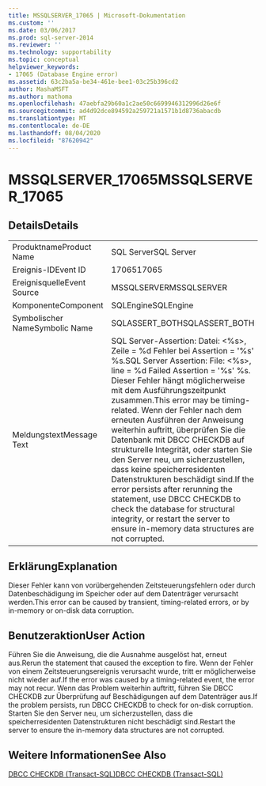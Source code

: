 ```yaml
---
title: MSSQLSERVER_17065 | Microsoft-Dokumentation
ms.custom: ''
ms.date: 03/06/2017
ms.prod: sql-server-2014
ms.reviewer: ''
ms.technology: supportability
ms.topic: conceptual
helpviewer_keywords:
- 17065 (Database Engine error)
ms.assetid: 63c2ba5a-be34-461e-bee1-03c25b396cd2
author: MashaMSFT
ms.author: mathoma
ms.openlocfilehash: 47aebfa29b60a1c2ae50c6699946312996d26e6f
ms.sourcegitcommit: ad4d92dce894592a259721a1571b1d8736abacdb
ms.translationtype: MT
ms.contentlocale: de-DE
ms.lasthandoff: 08/04/2020
ms.locfileid: "87620942"
---
```

# <a name="mssqlserver_17065"></a><span data-ttu-id="976f4-102">MSSQLSERVER_17065</span><span class="sxs-lookup"><span data-stu-id="976f4-102">MSSQLSERVER_17065</span></span>
    
## <a name="details"></a><span data-ttu-id="976f4-103">Details</span><span class="sxs-lookup"><span data-stu-id="976f4-103">Details</span></span>  
  
|||  
|-|-|  
|<span data-ttu-id="976f4-104">Produktname</span><span class="sxs-lookup"><span data-stu-id="976f4-104">Product Name</span></span>|<span data-ttu-id="976f4-105">SQL Server</span><span class="sxs-lookup"><span data-stu-id="976f4-105">SQL Server</span></span>|  
|<span data-ttu-id="976f4-106">Ereignis-ID</span><span class="sxs-lookup"><span data-stu-id="976f4-106">Event ID</span></span>|<span data-ttu-id="976f4-107">17065</span><span class="sxs-lookup"><span data-stu-id="976f4-107">17065</span></span>|  
|<span data-ttu-id="976f4-108">Ereignisquelle</span><span class="sxs-lookup"><span data-stu-id="976f4-108">Event Source</span></span>|<span data-ttu-id="976f4-109">MSSQLSERVER</span><span class="sxs-lookup"><span data-stu-id="976f4-109">MSSQLSERVER</span></span>|  
|<span data-ttu-id="976f4-110">Komponente</span><span class="sxs-lookup"><span data-stu-id="976f4-110">Component</span></span>|<span data-ttu-id="976f4-111">SQLEngine</span><span class="sxs-lookup"><span data-stu-id="976f4-111">SQLEngine</span></span>|  
|<span data-ttu-id="976f4-112">Symbolischer Name</span><span class="sxs-lookup"><span data-stu-id="976f4-112">Symbolic Name</span></span>|<span data-ttu-id="976f4-113">SQLASSERT_BOTH</span><span class="sxs-lookup"><span data-stu-id="976f4-113">SQLASSERT_BOTH</span></span>|  
|<span data-ttu-id="976f4-114">Meldungstext</span><span class="sxs-lookup"><span data-stu-id="976f4-114">Message Text</span></span>|<span data-ttu-id="976f4-115">SQL Server-Assertion: Datei: \<%s>, Zeile = %d Fehler bei Assertion = '%s' %s.</span><span class="sxs-lookup"><span data-stu-id="976f4-115">SQL Server Assertion: File: \<%s>, line = %d Failed Assertion = '%s' %s.</span></span> <span data-ttu-id="976f4-116">Dieser Fehler hängt möglicherweise mit dem Ausführungszeitpunkt zusammen.</span><span class="sxs-lookup"><span data-stu-id="976f4-116">This error may be timing-related.</span></span> <span data-ttu-id="976f4-117">Wenn der Fehler nach dem erneuten Ausführen der Anweisung weiterhin auftritt, überprüfen Sie die Datenbank mit DBCC CHECKDB auf strukturelle Integrität, oder starten Sie den Server neu, um sicherzustellen, dass keine speicherresidenten Datenstrukturen beschädigt sind.</span><span class="sxs-lookup"><span data-stu-id="976f4-117">If the error persists after rerunning the statement, use DBCC CHECKDB to check the database for structural integrity, or restart the server to ensure in-memory data structures are not corrupted.</span></span>|  
  
## <a name="explanation"></a><span data-ttu-id="976f4-118">Erklärung</span><span class="sxs-lookup"><span data-stu-id="976f4-118">Explanation</span></span>  
 <span data-ttu-id="976f4-119">Dieser Fehler kann von vorübergehenden Zeitsteuerungsfehlern oder durch Datenbeschädigung im Speicher oder auf dem Datenträger verursacht werden.</span><span class="sxs-lookup"><span data-stu-id="976f4-119">This error can be caused by transient, timing-related errors, or by in-memory or on-disk data corruption.</span></span>  
  
## <a name="user-action"></a><span data-ttu-id="976f4-120">Benutzeraktion</span><span class="sxs-lookup"><span data-stu-id="976f4-120">User Action</span></span>  
 <span data-ttu-id="976f4-121">Führen Sie die Anweisung, die die Ausnahme ausgelöst hat, erneut aus.</span><span class="sxs-lookup"><span data-stu-id="976f4-121">Rerun the statement that caused the exception to fire.</span></span> <span data-ttu-id="976f4-122">Wenn der Fehler von einem Zeitsteuerungsereignis verursacht wurde, tritt er möglicherweise nicht wieder auf.</span><span class="sxs-lookup"><span data-stu-id="976f4-122">If the error was caused by a timing-related event, the error may not recur.</span></span> <span data-ttu-id="976f4-123">Wenn das Problem weiterhin auftritt, führen Sie DBCC CHECKDB zur Überprüfung auf Beschädigungen auf dem Datenträger aus.</span><span class="sxs-lookup"><span data-stu-id="976f4-123">If the problem persists, run DBCC CHECKDB to check for on-disk corruption.</span></span> <span data-ttu-id="976f4-124">Starten Sie den Server neu, um sicherzustellen, dass die speicherresidenten Datenstrukturen nicht beschädigt sind.</span><span class="sxs-lookup"><span data-stu-id="976f4-124">Restart the server to ensure the in-memory data structures are not corrupted.</span></span>  
  
## <a name="see-also"></a><span data-ttu-id="976f4-125">Weitere Informationen</span><span class="sxs-lookup"><span data-stu-id="976f4-125">See Also</span></span>  
 [<span data-ttu-id="976f4-126">DBCC CHECKDB &#40;Transact-SQL&#41;</span><span class="sxs-lookup"><span data-stu-id="976f4-126">DBCC CHECKDB &#40;Transact-SQL&#41;</span></span>](/sql/t-sql/database-console-commands/dbcc-checkdb-transact-sql)  
  
  
